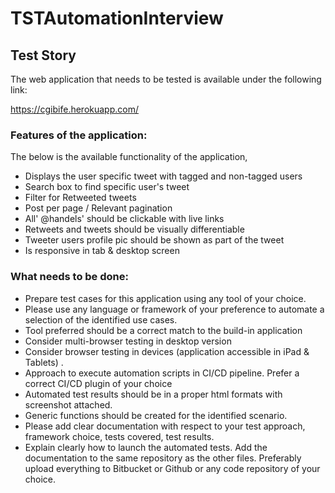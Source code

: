 # TSTAutomationInterview

## Test Story
The web application that needs to be tested is available under the following link:

https://cgibife.herokuapp.com/

### Features of the application:
The below is the available functionality of the application,

* Displays the user specific tweet with tagged and non-tagged users
* Search box to find specific user's tweet 
* Filter for Retweeted tweets 
* Post per page / Relevant pagination
* All' @handels' should be clickable with live links
* Retweets and tweets should be visually differentiable 
* Tweeter users profile pic should be shown as part of the tweet
* Is responsive in tab & desktop screen

### What needs to be done:
* Prepare test cases for this application using any tool of your choice.
* Please use any language or framework of your preference to automate a selection of the identified use cases.
* Tool preferred should be a correct match to the build-in application
* Consider multi-browser testing in desktop version
* Consider browser testing in devices (application accessible in iPad & Tablets) .
* Approach to execute automation scripts in CI/CD pipeline. Prefer a correct CI/CD plugin of your choice
* Automated test results should be in a proper html formats with screenshot attached.
* Generic functions should be created for the identified scenario.
* Please add clear documentation with respect to your test approach, framework choice, tests covered, test results.
* Explain clearly how to launch the automated tests. Add the documentation to the same repository as the other files. Preferably upload     everything to Bitbucket or Github or any code repository of your choice. 

